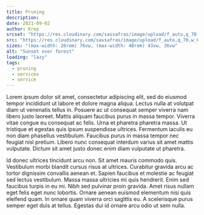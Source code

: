 ```yaml
---
title: Pruning
description: 
date: 2021-09-02
author: Krep
srcset: "https://res.cloudinary.com/sassafras/image/upload/f_auto,q_70,w_320/v1614005783/20201021_180218_jtmeev.jpg 320w,  https://res.cloudinary.com/sassafras/image/upload/f_auto,q_70,w_512/v1614005783/20201021_180218_jtmeev.jpg 512w, https://res.cloudinary.com/sassafras/image/upload/f_auto,q_70,w_680/v1614005783/20201021_180218_jtmeev.jpg 680w"
src: "https://res.cloudinary.com/sassafras/image/upload/f_auto,q_70,w_680/v1614005783/20201021_180218_jtmeev.jpg 680w"
sizes: "(max-width: 26rem) 76vw, (max-width: 48rem) 43vw, 36vw"
alt: "Sunset over forest"
loading: "lazy"
tags:
  - pruning
  - services
  - service
---
```


Lorem ipsum dolor sit amet, consectetur adipiscing elit, sed do eiusmod tempor incididunt ut labore et dolore magna aliqua. Lectus nulla at volutpat diam ut venenatis tellus in. Posuere ac ut consequat semper viverra nam libero justo laoreet. Mattis aliquam faucibus purus in massa tempor. Viverra vitae congue eu consequat ac felis. Urna et pharetra pharetra massa. Ut tristique et egestas quis ipsum suspendisse ultrices. Fermentum iaculis eu non diam phasellus vestibulum. Faucibus purus in massa tempor nec feugiat nisl pretium. Libero nunc consequat interdum varius sit amet mattis vulputate. Dictum sit amet justo donec enim diam vulputate ut pharetra.

Id donec ultrices tincidunt arcu non. Sit amet mauris commodo quis. Vestibulum morbi blandit cursus risus at ultrices. Curabitur gravida arcu ac tortor dignissim convallis aenean et. Sapien faucibus et molestie ac feugiat sed lectus vestibulum. Massa massa ultricies mi quis hendrerit. Enim sed faucibus turpis in eu mi. Nibh sed pulvinar proin gravida. Amet risus nullam eget felis eget nunc lobortis. Ornare aenean euismod elementum nisi quis eleifend quam. In ornare quam viverra orci sagittis eu. A scelerisque purus semper eget duis at tellus. Egestas dui id ornare arcu odio ut sem nulla.